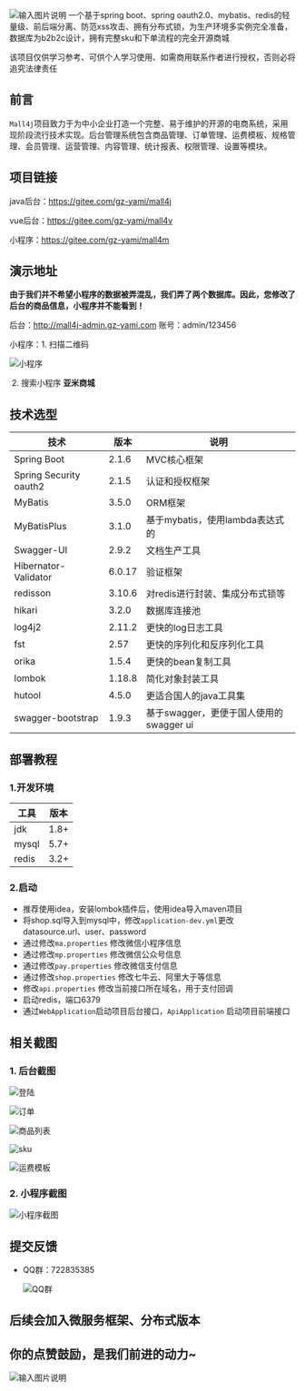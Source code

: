 ![输入图片说明](https://images.gitee.com/uploads/images/2019/0711/174845_6db7724e_5094767.png "屏幕截图.png")
一个基于spring boot、spring oauth2.0、mybatis、redis的轻量级、前后端分离、防范xss攻击、拥有分布式锁，为生产环境多实例完全准备，数据库为b2b2c设计，拥有完整sku和下单流程的完全开源商城

该项目仅供学习参考、可供个人学习使用、如需商用联系作者进行授权，否则必将追究法律责任


## 前言

`Mall4j`项目致力于为中小企业打造一个完整、易于维护的开源的电商系统，采用现阶段流行技术实现。后台管理系统包含商品管理、订单管理、运费模板、规格管理、会员管理、运营管理、内容管理、统计报表、权限管理、设置等模块。



## 项目链接

java后台：https://gitee.com/gz-yami/mall4j

vue后台：https://gitee.com/gz-yami/mall4v

小程序：https://gitee.com/gz-yami/mall4m



## 演示地址

 **由于我们并不希望小程序的数据被弄混乱，我们弄了两个数据库。因此，您修改了后台的商品信息，小程序并不能看到！** 

后台：<http://mall4j-admin.gz-yami.com>  账号：admin/123456

小程序：1. 扫描二维码

![小程序](https://gitee.com/gz-yami/mall4j/raw/master/screenshot/miniQrcode.jpg)

​		2. 搜索小程序 **亚米商城** 

## 技术选型

| 技术                   | 版本   | 说明                                    |
| ---------------------- | ------ | --------------------------------------- |
| Spring Boot            | 2.1.6  | MVC核心框架                             |
| Spring Security oauth2 | 2.1.5  | 认证和授权框架                          |
| MyBatis                | 3.5.0  | ORM框架                                 |
| MyBatisPlus            | 3.1.0  | 基于mybatis，使用lambda表达式的         |
| Swagger-UI             | 2.9.2  | 文档生产工具                            |
| Hibernator-Validator   | 6.0.17 | 验证框架                                |
| redisson               | 3.10.6 | 对redis进行封装、集成分布式锁等         |
| hikari                 | 3.2.0  | 数据库连接池                            |
| log4j2                 | 2.11.2 | 更快的log日志工具                       |
| fst                    | 2.57   | 更快的序列化和反序列化工具              |
| orika                  | 1.5.4  | 更快的bean复制工具                      |
| lombok                 | 1.18.8 | 简化对象封装工具                        |
| hutool                 | 4.5.0  | 更适合国人的java工具集                  |
| swagger-bootstrap      | 1.9.3  | 基于swagger，更便于国人使用的swagger ui |



## 部署教程



### 1.开发环境

| 工具  | 版本 |
| ----- | ---- |
| jdk   | 1.8+ |
| mysql | 5.7+ |
| redis | 3.2+ |

### 2.启动

- 推荐使用idea，安装lombok插件后，使用idea导入maven项目
- 将shop.sql导入到mysql中，修改`application-dev.yml`更改 datasource.url、user、password
- 通过修改`ma.properties` 修改微信小程序信息
- 通过修改`mp.properties` 修改微信公众号信息
- 通过修改`pay.properties` 修改微信支付信息
- 通过修改`shop.properties` 修改七牛云、阿里大于等信息
- 修改`api.properties` 修改当前接口所在域名，用于支付回调
- 启动redis，端口6379
- 通过`WebApplication`启动项目后台接口，`ApiApplication` 启动项目前端接口





## 相关截图



### 1. 后台截图

![登陆](https://gitee.com/gz-yami/mall4j/raw/master/screenshot/login.png)

![订单](https://gitee.com/gz-yami/mall4j/raw/master/screenshot/order.png)

![商品列表](https://gitee.com/gz-yami/mall4j/raw/master/screenshot/prodList.png)

![sku](https://gitee.com/gz-yami/mall4j/raw/master/screenshot/sku.png)

![运费模板](https://gitee.com/gz-yami/mall4j/raw/master/screenshot/transport.png)



### 2. 小程序截图

![小程序截图](https://images.gitee.com/uploads/images/2019/0706/085234_4eb7509b_5094767.jpeg "小程序截图")

## 提交反馈

- QQ群：722835385

  ![QQ群](https://gitee.com/gz-yami/mall4j/raw/master/screenshot/qqGroup.png)


## 后续会加入微服务框架、分布式版本

## 你的点赞鼓励，是我们前进的动力~
![输入图片说明](https://images.gitee.com/uploads/images/2019/0710/161903_69e125fe_5137341.png "屏幕截图.png")
